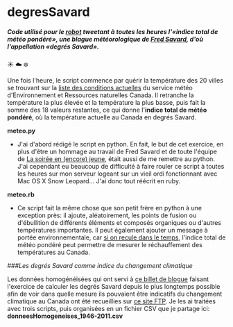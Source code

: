 # degresSavard

##### _Code utilisé pour le [robot](https://twitter.com/degressavard) tweetant à toutes les heures l'«indice total de météo pondéré», une blague météorologique de [Fred Savard](https://fr.wikipedia.org/wiki/Fr%C3%A9d%C3%A9ric_Savard), d'où l'appellation «degrés Savard»_.

:sunny: :cloud: :snowflake:

Une fois l'heure, le script commence par quérir la température des 20 villes se trouvant sur la [liste des conditions actuelles](https://meteo.gc.ca/canada_f.html) du service météo d'Environnement et Ressources naturelles Canada.
Il retranche la température la plus élevée et la température la plus basse, puis fait la somme des 18 valeurs restantes, ce qui donne l'**indice total de météo pondéré**, où la température actuelle au Canada en degrés Savard.

**meteo.py**
- J'ai d'abord rédigé le script en python. En fait, le but de cet exercice, en plus d'être un hommage au travail de Fred Savard et de toute l'équipe de [La soirée en (encore) jeune](http://ici.radio-canada.ca/emissions/La_soiree_est_encore_jeune/2015-2016/emissions.asp), était aussi de me remettre au python. J'ai cependant eu beaucoup de difficulté à faire rouler ce script à toutes les heures sur mon serveur logeant sur un vieil ordi fonctionnant avec Mac OS X Snow Leopard... J'ai donc tout réécrit en ruby.

**meteo.rb**
- Ce script fait la même chose que son petit frère en python à une exception près: il ajoute, aléatoirement, les points de fusion ou d'ébullition de différents éléments et composés organiques ou d'autres températures importantes. Il peut également ajouter un message à portée environnementale, car [si on recule dans le temps](http://climat.meteo.gc.ca/index_f.html), l'indice total de météo pondéré peut permettre de mesurer le réchauffement des températures au Canada.

###_Les degrés Savard comme indice du changement climatique_

Les données homogénéisées qui ont servi à [ce billet de blogue](http://jhroy.ca/2015/12/les-degres-savard-comme-indice-du-rechauffement-climatique-au-canada/) faisant l'exercice de calculer les degrés Savard depuis le plus longtemps possible afin de voir dans quelle mesure ils pouvaient être indicatifs du changement climatique au Canada ont été recueillies sur [ce site FTP](ftp://ccrp.tor.ec.gc.ca/pub/EC_data/AHCCD_daily/). Je les ai traitées avec trois scripts, puis organisées en un fichier CSV que je partage ici: **donneesHomogeneises_1946-2011.csv**
